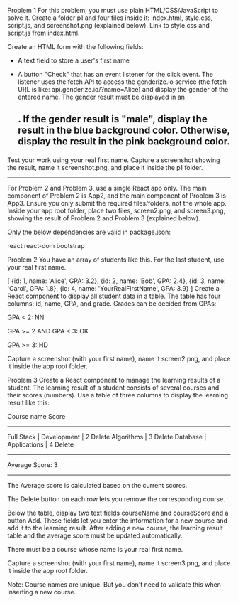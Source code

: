 Problem 1
For this problem, you must use plain HTML/CSS/JavaScript to solve it. Create a folder p1 and four files inside it: index.html, style.css, script.js, and screenshot.png (explained below). Link to style.css and script.js from index.html.

Create an HTML form with the following fields:

- A text field to store a user's first name

- A button "Check" that has an event listener for the click event. The listener uses the fetch API to access the genderize.io service (the fetch URL is like: api.genderize.io/?name=Alice) and display the gender of the entered name. The gender result must be displayed in an <h2>. If the gender result is "male", display the result in the blue background color. Otherwise, display the result in the pink background color.

Test your work using your real first name. Capture a screenshot showing the result, name it screenshot.png, and place it inside the p1 folder.

-----

For Problem 2 and Problem 3, use a single React app only. The main component of Problem 2 is App2, and the main component of Problem 3 is App3. Ensure you only submit the required files/folders, not the whole app. Inside your app root folder, place two files, screen2.png, and screen3.png, showing the result of Problem 2 and Problem 3 (explained below).

Only the below dependencies are valid in package.json:

react
react-dom
bootstrap

Problem 2
You have an array of students like this. For the last student, use your real first name.

[
  {id: 1, name: 'Alice', GPA: 3.2},
  {id: 2, name: 'Bob', GPA: 2.4},
  {id: 3, name: 'Carol', GPA: 1.8},
  {id: 4, name: 'YourRealFirstName', GPA: 3.9}
]
Create a React component to display all student data in a table. The table has four columns: id, name, GPA, and grade. Grades can be decided from GPAs:

GPA < 2: NN

GPA >= 2 AND GPA < 3: OK

GPA >= 3: HD

Capture a screenshot (with your first name), name it screen2.png, and place it inside the app root folder.

Problem 3
Create a React component to manage the learning results of a student. The learning result of a student consists of several courses and their scores (numbers). Use a table of three columns to display the learning result like this:

Course name	Score	
_____________________________________
Full Stack | Development	| 2	Delete
Algorithms	| 3	Delete
Database | Applications |	4	Delete
_____________________________________
Average Score: 3

-----

The Average score is calculated based on the current scores.

The Delete button on each row lets you remove the corresponding course.

Below the table, display two text fields courseName and courseScore and a button Add. These fields let you enter the information for a new course and add it to the learning result. After adding a new course, the learning result table and the average score must be updated automatically.

There must be a course whose name is your real first name.

Capture a screenshot (with your first name), name it screen3.png, and place it inside the app root folder.

Note: Course names are unique. But you don't need to validate this when inserting a new course.
